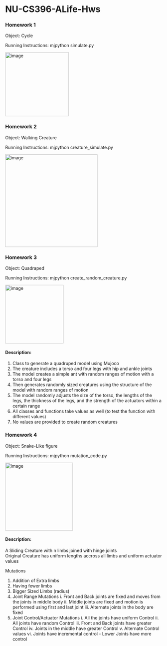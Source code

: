 # NU-CS396-ALife-Hws

### Homework 1
Object: Cycle

Running Instructions: 
mjpython simulate.py

<img width="204" alt="image" src="https://github.com/mkmkmkmk44/NU-CS396-ALife-Hws/assets/146587583/2b0d1f95-4227-486a-be53-daea8ecfd2b3">


### Homework 2
Object: Walking Creature

Running Instructions: 
mjpython creature_simulate.py

<img width="296" alt="image" src="https://github.com/mkmkmkmk44/NU-CS396-ALife-Hws/assets/146587583/612c528c-e530-4a04-a67b-b33e9b2b8cd2">


### Homework 3
Object: Quadraped

Running Instructions: 
mjpython create_random_creature.py

<img width="187" alt="image" src="https://github.com/mkmkmkmk44/NU-CS396-ALife-Hws/assets/146587583/52fbcb7c-813d-4fe9-93c5-010c4ac93a85">


#### Description:
1. Class to generate a quadruped model using Mujoco
2. The creature includes a torso and four legs with hip and ankle joints
3. The model creates a simple ant with random ranges of motion with a torso and four legs
4. Then generates randomly sized creatures using the structure of the model with random ranges of motion
5. The model randomly adjusts the size of the torso, the lengths of the legs, the thickness of the legs, and the strength of the actuators within a certain range
6. All classes and functions take values as well (to test the function with different values)
7. No values are provided to create random creatures

### Homework 4
Object: Snake-Like figure

Running Instructions: 
mjpython mutation_code.py

<img width="217" alt="image" src="https://github.com/mkmkmkmk44/NU-CS396-ALife-Hws/assets/146587583/a1359051-5611-45c7-b59c-52e338adf455">


#### Description:
A Sliding Creature with n limbs joined with hinge joints  
Original Creature has uniform lengths accross all limbs and uniform actuator values

Mutations
1. Addition of Extra limbs
2. Having fewer limbs 
3. Bigger Sized Limbs (radius)
4. Joint Range Mutations
    i.   Front and Back joints are fixed and moves from the joints in middle body
    ii.  Middle joints are fixed and motion is performed using first and last joint
    iii. Alternate joints in the body are fixed
5. Joint Control/Actuator Mutations
    i.   All the joints have uniform Control
    ii.  All joints have random Control
    iii. Front and Back joints have greater Control
    iv.  Joints in the middle have greater Control
    v.   Alternate Control values
    vi.  Joints have incremental control - Lower Joints have more control
